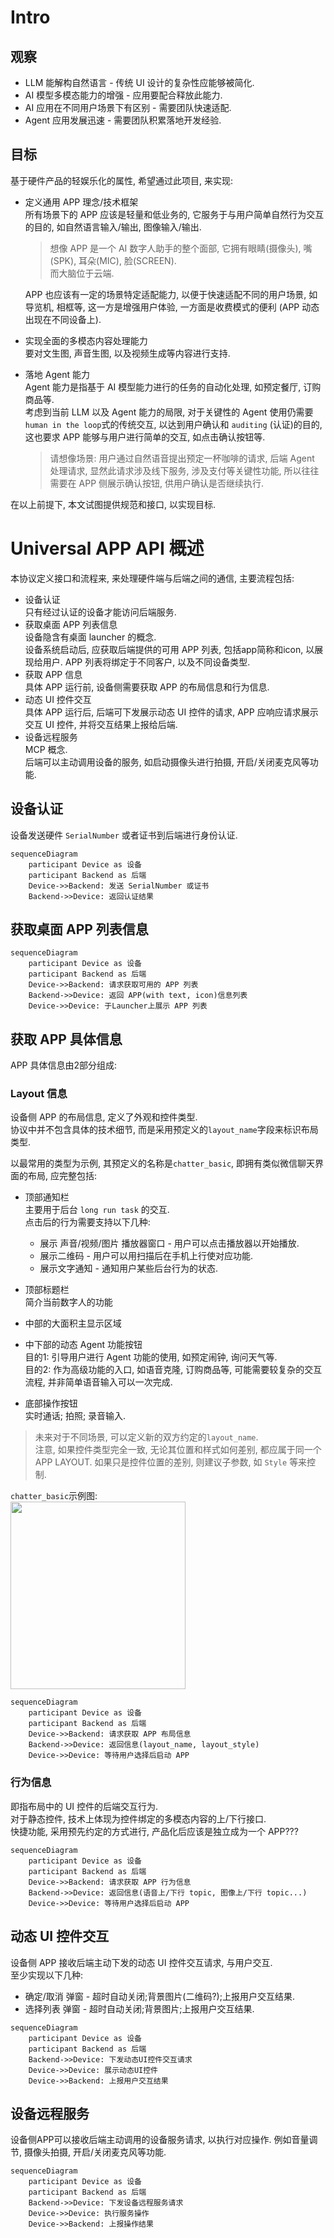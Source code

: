 # Intro
## 观察
* LLM 能解构自然语言 - 传统 UI 设计的复杂性应能够被简化.        
* AI 模型多模态能力的增强 - 应用要配合释放此能力.    
* AI 应用在不同用户场景下有区别 - 需要团队快速适配.    
* Agent 应用发展迅速 - 需要团队积累落地开发经验.     

## 目标
基于硬件产品的轻娱乐化的属性, 希望通过此项目, 来实现:    
* 定义通用 APP 理念/技术框架    
    所有场景下的 APP 应该是轻量和低业务的, 它服务于与用户简单自然行为交互的目的, 如自然语言输入/输出, 图像输入/输出.    
    > 想像 APP 是一个 AI 数字人助手的整个面部, 它拥有眼睛(摄像头), 嘴(SPK), 耳朵(MIC), 脸(SCREEN).    
    > 而大脑位于云端.    

    APP 也应该有一定的场景特定适配能力, 以便于快速适配不同的用户场景, 如导览机, 相框等, 这一方是增强用户体验, 一方面是收费模式的便利 (APP 动态出现在不同设备上).

* 实现全面的多模态内容处理能力    
    要对文生图, 声音生图, 以及视频生成等内容进行支持.

* 落地 Agent 能力    
    Agent 能力是指基于 AI 模型能力进行的任务的自动化处理, 如预定餐厅, 订购商品等.    
    考虑到当前 LLM 以及 Agent 能力的局限, 对于关键性的 Agent 使用仍需要`human in the loop`式的传统交互, 以达到用户确认和 `auditing` (认证)的目的, 这也要求 APP 能够与用户进行简单的交互, 如点击确认按钮等.    
    > 请想像场景: 用户通过自然语音提出预定一杯咖啡的请求, 后端 Agent 处理请求, 显然此请求涉及线下服务, 涉及支付等关键性功能, 所以往往需要在 APP 侧展示确认按钮, 供用户确认是否继续执行.

在以上前提下, 本文试图提供规范和接口, 以实现目标.

# Universal APP API 概述
本协议定义接口和流程来, 来处理硬件端与后端之间的通信, 主要流程包括:
* 设备认证    
    只有经过认证的设备才能访问后端服务.
* 获取桌面 APP 列表信息    
    设备隐含有桌面 launcher 的概念.    
    设备系统启动后, 应获取后端提供的可用 APP 列表, 包括app简称和icon, 以展现给用户.
    APP 列表将绑定于不同客户, 以及不同设备类型.
* 获取 APP 信息    
    具体 APP 运行前, 设备侧需要获取 APP 的布局信息和行为信息.   
* 动态 UI 控件交互    
    具体 APP 运行后, 后端可下发展示动态 UI 控件的请求, APP 应响应请求展示 交互 UI 控件, 并将交互结果上报给后端.
* 设备远程服务    
    MCP 概念.    
    后端可以主动调用设备的服务, 如启动摄像头进行拍摄, 开启/关闭麦克风等功能.
## 设备认证
设备发送硬件 `SerialNumber` 或者证书到后端进行身份认证.
```mermaid
sequenceDiagram
    participant Device as 设备
    participant Backend as 后端
    Device->>Backend: 发送 SerialNumber 或证书
    Backend->>Device: 返回认证结果
```

## 获取桌面 APP 列表信息

```mermaid
sequenceDiagram
    participant Device as 设备
    participant Backend as 后端
    Device->>Backend: 请求获取可用的 APP 列表
    Backend->>Device: 返回 APP(with text, icon)信息列表
    Device->>Device: 于Launcher上展示 APP 列表
```

## 获取 APP 具体信息
APP 具体信息由2部分组成:
### Layout 信息
设备侧 APP 的布局信息, 定义了外观和控件类型.    
协议中并不包含具体的技术细节, 而是采用预定义的`layout_name`字段来标识布局类型.

以最常用的类型为示例, 其预定义的名称是`chatter_basic`, 即拥有类似微信聊天界面的布局, 应完整包括:
* 顶部通知栏    
    主要用于后台 `long run task` 的交互.  
    点击后的行为需要支持以下几种: 
    * 展示 声音/视频/图片 播放器窗口 - 用户可以点击播放器以开始播放.    
    * 展示二维码 - 用户可以用扫描后在手机上行使对应功能.    
    * 展示文字通知 - 通知用户某些后台行为的状态.
      
    
* 顶部标题栏    
    简介当前数字人的功能
* 中部的大面积主显示区域    
* 中下部的动态 Agent 功能按钮    
    目的1: 引导用户进行 Agent 功能的使用, 如预定闹钟, 询问天气等.    
    目的2: 作为高级功能的入口, 如语音克隆, 订购商品等, 可能需要较复杂的交互流程, 并非简单语音输入可以一次完成.
* 底部操作按钮    
    实时通话; 拍照; 录音输入.

> 未来对于不同场景, 可以定义新的双方约定的`layout_name`.    
> 注意, 如果控件类型完全一致, 无论其位置和样式如何差别, 都应属于同一个 APP LAYOUT.
> 如果只是控件位置的差别, 则建议子参数, 如 `Style` 等来控制.

`chatter_basic`示例图:    
    <img src="https://github.com/user-attachments/assets/709a2571-c7cf-4934-a8b8-3f7e8137e256" width="280" height="300" />

```mermaid
sequenceDiagram
    participant Device as 设备
    participant Backend as 后端
    Device->>Backend: 请求获取 APP 布局信息
    Backend->>Device: 返回信息(layout_name, layout_style)
    Device->>Device: 等待用户选择后启动 APP
```
### 行为信息    
即指布局中的 UI 控件的后端交互行为.    
对于静态控件, 技术上体现为控件绑定的多模态内容的上/下行接口.    
快捷功能, 采用预先约定的方式进行, 产品化后应该是独立成为一个 APP???
```mermaid
sequenceDiagram
    participant Device as 设备
    participant Backend as 后端
    Device->>Backend: 请求获取 APP 行为信息
    Backend->>Device: 返回信息(语音上/下行 topic, 图像上/下行 topic...)
    Device->>Device: 等待用户选择后启动 APP
```
    
## 动态 UI 控件交互
设备侧 APP 接收后端主动下发的动态 UI 控件交互请求, 与用户交互.    
至少实现以下几种:     
* 确定/取消 弹窗 - 超时自动关闭;背景图片(二维码?);上报用户交互结果.
* 选择列表 弹窗 - 超时自动关闭;背景图片;上报用户交互结果.

```mermaid
sequenceDiagram
    participant Device as 设备
    participant Backend as 后端
    Backend->>Device: 下发动态UI控件交互请求
    Device->>Device: 展示动态UI控件
    Device->>Backend: 上报用户交互结果
```

## 设备远程服务
设备侧APP可以接收后端主动调用的设备服务请求, 以执行对应操作.
例如音量调节, 摄像头拍摄, 开启/关闭麦克风等功能.
```mermaid
sequenceDiagram
    participant Device as 设备
    participant Backend as 后端
    Backend->>Device: 下发设备远程服务请求
    Device->>Device: 执行服务操作
    Device->>Backend: 上报操作结果
```
